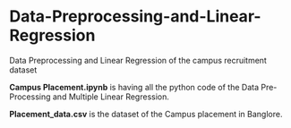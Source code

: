 # Data-Preprocessing-and-Linear-Regression
Data Preprocessing and Linear Regression of the campus recruitment dataset 

**Campus Placement.ipynb** is having all the python code of the Data Pre-Processing and Multiple Linear Regression.

**Placement_data.csv** is the dataset of the Campus placement in Banglore.
